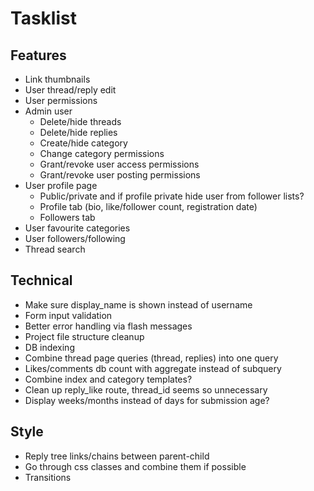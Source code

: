 # Tasklist

## Features
- Link thumbnails
- User thread/reply edit
- User permissions
- Admin user
    - Delete/hide threads
    - Delete/hide replies
    - Create/hide category
    - Change category permissions
    - Grant/revoke user access permissions
    - Grant/revoke user posting permissions
- User profile page
    - Public/private and if profile private hide user from follower lists?
    - Profile tab (bio, like/follower count, registration date)
    - Followers tab
- User favourite categories
- User followers/following
- Thread search


## Technical
- Make sure display_name is shown instead of username
- Form input validation
- Better error handling via flash messages
- Project file structure cleanup
- DB indexing
- Combine thread page queries (thread, replies) into one query
- Likes/comments db count with aggregate instead of subquery
- Combine index and category templates?
- Clean up reply_like route, thread_id seems so unnecessary
- Display weeks/months instead of days for submission age?


## Style
- Reply tree links/chains between parent-child
- Go through css classes and combine them if possible
- Transitions 

